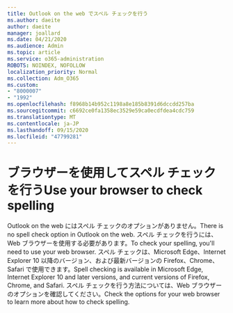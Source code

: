 ```yaml
---
title: Outlook on the web でスペル チェックを行う
ms.author: daeite
author: daeite
manager: joallard
ms.date: 04/21/2020
ms.audience: Admin
ms.topic: article
ms.service: o365-administration
ROBOTS: NOINDEX, NOFOLLOW
localization_priority: Normal
ms.collection: Adm_O365
ms.custom:
- "8000007"
- "1992"
ms.openlocfilehash: f8968b14b952c1198a8e185b8391d6dccdd257ba
ms.sourcegitcommit: c6692ce0fa1358ec3529e59ca0ecdfdea4cdc759
ms.translationtype: MT
ms.contentlocale: ja-JP
ms.lasthandoff: 09/15/2020
ms.locfileid: "47799281"
---
```

# <a name="use-your-browser-to-check-spelling"></a><span data-ttu-id="c0211-102">ブラウザーを使用してスペル チェックを行う</span><span class="sxs-lookup"><span data-stu-id="c0211-102">Use your browser to check spelling</span></span>

<span data-ttu-id="c0211-103">Outlook on the web にはスペル チェックのオプションがありません。</span><span class="sxs-lookup"><span data-stu-id="c0211-103">There is no spell check option in Outlook on the web.</span></span> <span data-ttu-id="c0211-104">スペル チェックを行うには、Web ブラウザーを使用する必要があります。</span><span class="sxs-lookup"><span data-stu-id="c0211-104">To check your spelling, you'll need to use your web browser.</span></span> <span data-ttu-id="c0211-105">スペル チェックは、Microsoft Edge、Internet Explorer 10 以降のバージョン、および最新バージョンの Firefox、Chrome、Safari で使用できます。</span><span class="sxs-lookup"><span data-stu-id="c0211-105">Spell checking is available in Microsoft Edge, Internet Explorer 10 and later versions, and current versions of Firefox, Chrome, and Safari.</span></span> <span data-ttu-id="c0211-106">スペル チェックを行う方法については、Web ブラウザーのオプションを確認してください。</span><span class="sxs-lookup"><span data-stu-id="c0211-106">Check the options for your web browser to learn more about how to check spelling.</span></span>